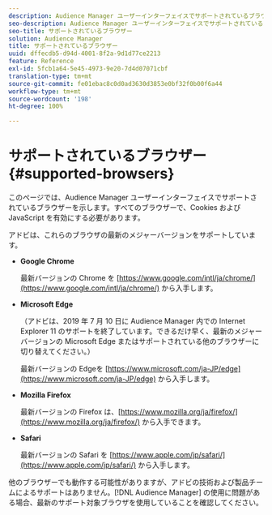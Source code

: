 ```yaml
---
description: Audience Manager ユーザーインターフェイスでサポートされているブラウザーを示します。すべてのブラウザーで、Cookies および JavaScript を有効にする必要があります。
seo-description: Audience Manager ユーザーインターフェイスでサポートされているブラウザーを示します。すべてのブラウザーで、Cookies および JavaScript を有効にする必要があります。
seo-title: サポートされているブラウザー
solution: Audience Manager
title: サポートされているブラウザー
uuid: dffecdb5-d94d-4001-8f2a-9d1d77ce2213
feature: Reference
exl-id: 5fcb1a64-5e45-4973-9e20-7d4d07071cbf
translation-type: tm+mt
source-git-commit: fe01ebac8c0d0ad3630d3853e0bf32f0b00f6a44
workflow-type: tm+mt
source-wordcount: '198'
ht-degree: 100%

---
```


# サポートされているブラウザー {#supported-browsers}

このページでは、Audience Manager ユーザーインターフェイスでサポートされているブラウザーを示します。すべてのブラウザーで、Cookies および JavaScript を有効にする必要があります。

<!-- 

c_supported_browsers.xml

 -->

アドビは、これらのブラウザの最新のメジャーバージョンをサポートしています。

* **Google Chrome**

   最新バージョンの Chrome を [https://www.google.com/intl/ja/chrome/](https://www.google.com/intl/ja/chrome/) から入手します。

* **Microsoft Edge**

   （アドビは、2019 年 7 月 10 日に Audience Manager 内での Internet Explorer 11 のサポートを終了しています。できるだけ早く、最新のメジャーバージョンの Microsoft Edge またはサポートされている他のブラウザーに切り替えてください。）

   最新バージョンの Edgeを [https://www.microsoft.com/ja-JP/edge](https://www.microsoft.com/ja-JP/edge) から入手します。

* **Mozilla Firefox**

   最新バージョンの Firefox は、[https://www.mozilla.org/ja/firefox/](https://www.mozilla.org/ja/firefox/) から入手できます。

* **Safari**

   最新バージョンの Safari を [https://www.apple.com/jp/safari/](https://www.apple.com/jp/safari/) から入手します。

他のブラウザーでも動作する可能性がありますが、アドビの技術および製品チームによるサポートはありません。[!DNL Audience Manager] の使用に問題がある場合、最新のサポート対象ブラウザを使用していることを確認してください。

